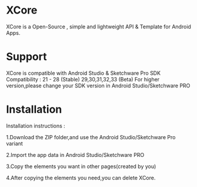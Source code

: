 # XCore
XCore is a Open-Source , simple and lightweight API &amp; Template for Android Apps.
# Support
XCore is compatible with Android Studio & Sketchware Pro
SDK Compatibility :
21 - 28 (Stable)
29,30,31,32,33 (Beta)
For higher version,please change your SDK version in Android Studio/Sketchware PRO
# Installation

Installation instructions :

1.Download the ZIP folder,and use the Android Studio/Sketchware Pro variant

2.Import the app data in Android Studio/Sketchware PRO

3.Copy the elements you want in other pages(created by you)

4.After copying the elements you need,you can delete XCore.


